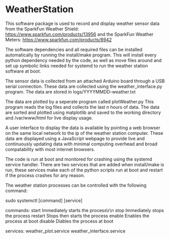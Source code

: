 # WeatherStation
This software package is used to record and display weather sensor data
from the SparkFun Weather Shield:
https://www.sparkfun.com/products/13956
and the SparkFun Weather Meters:
https://www.sparkfun.com/products/8942

The software dependencies and all required files can be installed automatically
by running the install/make program. This will install every python dependency 
needed by the code, as well as move files around and set up symbolic links
needed for systemd to run the weather station software at boot.

The sensor data is collected from an attached Arduino board through a USB
serial connection. These data are collected using the weather_interface.py
program. The data are stored in logs/YYYYMMDD-weather.txt

The data are plotted by a seperate program called plotWeather.py
This program reads the log files and collects the last n hours of data.
The data are sorted and plotted using matplotlib and saved to the working
directory and /var/www/html for live display usage.

A user interface to display the data is available by pointing a web browser
on the same local network to the ip of the weather station computer.
These data are displayed using a JavaScript webpage to provide live
and continuously updating data with minimal computing overhead and broad
compatability with most internet browsers.

The code is run at boot and monitored for crashing using the systemd service
handler. There are two services that are added when install/make is run,
these services make each of the python scripts run at boot and restart if
the process crashes for any reason.

The weather station processes can be controlled with the following command:

sudo systemctl [command] [service]

commands:
start         Immediately starts the process\r\n
stop          Immediately stops the process
restart       Stops then starts the process
enable        Enables the process at boot
disable       Diables the process at boot

services:
weather_plot.service
weather_interface.service
